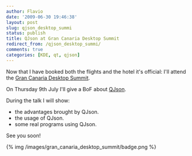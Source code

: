```yaml
---
author: Flavio
date: '2009-06-30 19:46:38'
layout: post
slug: qjson_desktop_summi
status: publish
title: QJson at Gran Canaria Desktop Summit
redirect_from: /qjson_desktop_summi/
comments: true
categories: [KDE, qt, qjson]
---
```


Now that I have booked both the flights and the hotel it's official: I'll
attend the [Gran Canaria Desktop Summit](http://www.grancanariadesktopsummit.org/).

On Thursday 9th July I'll give a BoF about
[QJson](http://qjson.sourceforge.net).

During the talk I will show:

  * the advantages brought by QJson.
  * the usage of QJson.
  * some real programs using QJson.

See you soon!

{% img /images/gran_canaria_desktop_summit/badge.png %}
